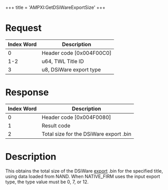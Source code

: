 +++
title = 'AMPXI:GetDSiWareExportSize'
+++

# Request

| Index Word | Description                |
|------------|----------------------------|
| 0          | Header code \[0x004F00C0\] |
| 1-2        | u64, TWL Title ID          |
| 3          | u8, DSiWare export type    |

# Response

| Index Word | Description                            |
|------------|----------------------------------------|
| 0          | Header code \[0x004F0080\]             |
| 1          | Result code                            |
| 2          | Total size for the DSiWare export .bin |

# Description

This obtains the total size of the DSiWare
[export](DSiWare_Exports "wikilink") .bin for the specified title, using
data loaded from NAND. When NATIVE_FIRM uses the input export type, the
type value must be 0, 7, or 12.